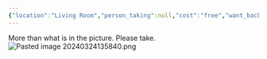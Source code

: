 ```yaml
---
{"location":"Living Room","person_taking":null,"cost":"free","want_back":"no","dg-publish":true,"dg-path":"Stuff/Pillows and Blankets.md","permalink":"/stuff/pillows-and-blankets/","dgPassFrontmatter":true}
---
```


More than what is in the picture. Please take. 
![Pasted image 20240324135840.png](/img/user/Attachments/Pasted%20image%2020240324135840.png)